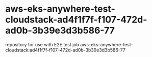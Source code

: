# aws-eks-anywhere-test-cloudstack-ad4f1f7f-f107-472d-ad0b-3b39e3d3b586-77
repository for use with E2E test job aws-eks-anywhere-test-cloudstack:ad4f1f7f-f107-472d-ad0b-3b39e3d3b586-77
